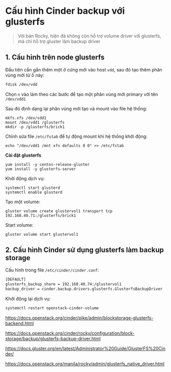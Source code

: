 # Cấu hình Cinder backup với glusterfs 

> Với bản Rocky, hiện đã không còn hỗ trợ volume driver với glusterfs, mà chỉ hỗ trợ gluster làm backup driver

## 1. Cấu hình trên node glusterfs

Đầu tiên cần gắn thêm một ở cứng mới vào host `vdd`, sau đó tạo thêm phân vùng mới từ ổ này:

```sh
fdisk /dev/vdd
```

Chọn `n` vào làm theo các bước để tạo một phân vùng mới primary với tên `/dev/vdd1`

Sau đó định dạng lại phân vùng mới tạo và mount vào file hệ thống:

	mkfs.xfs /dev/sdd1
	mount /dev/vdd1 /glusterfs
	mkdir -p /glusterfs/brick1

Chỉnh sửa file `/etc/fstab` để tự động mount khi hệ thống khởi động:

	echo "/dev/vdd1 /mnt xfs defaults 0 0" >> /etc/fstab

**Cài đặt glusterfs**

	yum install -y centos-release-gluster
	yum install -y glusterfs-server

Khởi động dịch vụ:

	systemctl start glusterd
	systemctl enable glusterd

Tạo một volume:

	gluster volume create glustervol1 transport tcp 192.168.40.71:/glusterfs/brick1

Start volume:

	gluster volume start glustervol1





## 2. Cấu hình Cinder sử dụng glusterfs làm backup storage

Cấu hình trong file `/etc/cinder/cinder.conf`:

```sh
[DEFAULT]
glusterfs_backup_share = 192.168.40.74:/glustervol1 
backup_driver = cinder.backup.drivers.glusterfs.GlusterfsBackupDriver
```

Khởi động lại dịch vụ:

```sh
systemctl restart openstack-cinder-volume
```



https://docs.openstack.org/cinder/pike/admin/blockstorage-glusterfs-backend.html

https://docs.openstack.org/cinder/rocky/configuration/block-storage/backup/glusterfs-backup-driver.html

https://docs.gluster.org/en/latest/Administrator%20Guide/GlusterFS%20Cinder/

https://docs.openstack.org/manila/rocky/admin/glusterfs_native_driver.html